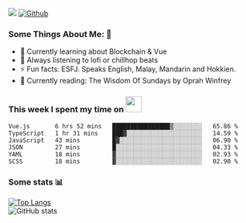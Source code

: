 ![](https://visitor-badge.laobi.icu/badge?page_id=seanho96.seanho96)
[![Github](https://img.shields.io/github/followers/seanho96?label=Follow&style=social)](https://github.com/seanho96)

### Some Things About Me: 👋
- 🌱 Currently learning about Blockchain & Vue
- :musical_note: Always listening to lofi or chillhop beats
- :zap: Fun facts: ESFJ. Speaks English, Malay, Mandarin and Hokkien.
- :book: Currently reading: The Wisdom Of Sundays by Oprah Winfrey

### This week I spent my time on <img src="https://media.giphy.com/media/SvQzkTQb3ZwKcj1QTO/giphy.gif" width="32">

<!--START_SECTION:waka-->

```text
Vue.js       6 hrs 52 mins   ████████████████▒░░░░░░░░   65.86 %
TypeScript   1 hr 31 mins    ███▓░░░░░░░░░░░░░░░░░░░░░   14.59 %
JavaScript   43 mins         █▓░░░░░░░░░░░░░░░░░░░░░░░   06.90 %
JSON         27 mins         █░░░░░░░░░░░░░░░░░░░░░░░░   04.33 %
YAML         18 mins         ▓░░░░░░░░░░░░░░░░░░░░░░░░   02.93 %
SCSS         18 mins         ▓░░░░░░░░░░░░░░░░░░░░░░░░   02.90 %
```

<!--END_SECTION:waka-->

### Some stats 📊

[![Top Langs](https://github-readme-stats.vercel.app/api/top-langs/?username=seanho96&layout=compact&theme=graywhite)](https://github.com/anuraghazra/github-readme-stats)
<br/>
![GitHub stats](https://github-readme-stats.vercel.app/api?username=seanho96&show_icons=true&theme=graywhite)


